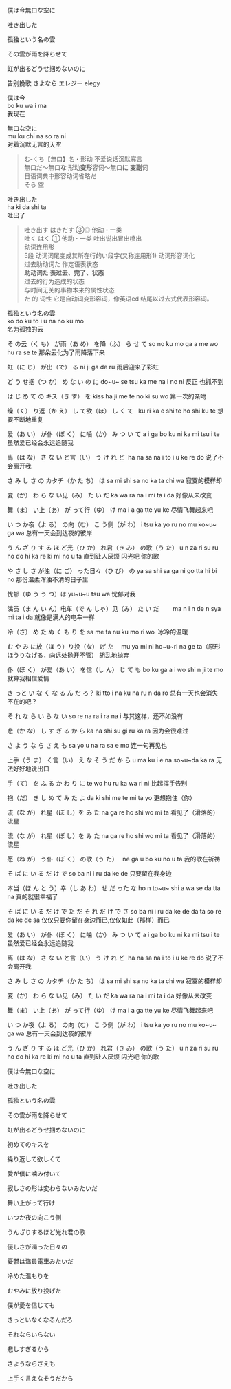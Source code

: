 
僕は今無口な空に  

吐き出した  

孤独という名の雲  

その雲が雨を降らせて  

虹が出るどうせ掴めないのに

告别挽歌 さよなら エレジー
elegy


僕は今  
bo ku  wa i  ma  
我现在  

無口な空に  
mu ku chi na    so ra   ni  
对着沉默无言的天空  
> む‐くち【無口】名・形动 不爱说话沉默寡言  
無口だ〜無口**な** 形动**变形**容词〜無口**に** **变副**词   
日语词典中形容动词省略だ  
そら 空   


吐き出した   
ha  ki    da   shi ta  
吐出了  
> 吐き出す  はきだす ③◎  他动・一类   
吐く はく ①  他动・一类  吐出说出冒出喷出   
动词连用形  
5段  动词词尾变成其所在行的い段字(又称连用形1) 
动词形容词化  
过去助动词た 作定语表状态  
**助动词た 表过去、完了、状态**  
过去的行为造成的状态  
与时间无关的事物本来的属性状态  
た  的 词性 它是自动词变形容词，像英语ed 结尾以过去式代表形容词。  




孤独という名の雲   
ko do ku   to i  u    na   no   ku mo  
名为孤独的云  




そ の云（く も） が雨（あ め） を降（ふ） ら せ て
so no    ku mo ga    a  me  wo   hu  ra  se te
那朵云化为了雨降落下来

虹（に じ） が出（で） る 
ni  ji   ga   de   ru
雨后迎来了彩虹

ど  う  せ掴（つ か） め な い の に
do~u~ se    tsu ka  me na i  no ni
反正 也抓不到

は じ め  て の キス（き す） を        kiss
ha ji  me te no       ki su  wo
第一次的亲吻

缲（く） り返（か え） し て欲（ほ） し く て
    ku   ri     ka e   shi te   ho   shi ku te
想要不断地重复



爱（あ い） が仆（ぼ く） に噛（か） み つ い て 
a   i  ga     bo ku  ni    ka  mi tsu i  te
虽然爱已经会永远追随我

离（は な） さ な い と言（い） う け れ ど
 ha na  sa na  i to     i    u  ke re do
说了不会离开我

さ み し さ の カタチ（か た ち） は
sa mi shi sa no         ka ta chi  wa
寂寞的模样却

変（か） わ ら な い见（み） た い だ
ka  wa ra  na i    mi   ta  i  da
好像从未改变

舞（ま） い上（あ） が って行（ゆ） け
ma  i     a    ga   tte   yu  ke
尽情飞舞起来吧



い つ か夜（よ る） の向（む） こ う侧（が わ）
i  tsu ka   yo ru   no   mu  ko~u~  ga wa
总有一天会到达夜的彼岸

う ん ざ り す る ほ ど光（ひ か） れ君（き み） の歌（う た）
u  n  za ri su  ru ho do   hi  ka  re    ki mi  no    u  ta
直到让人厌烦  闪光吧 你的歌

や さ し さ が浊（に ご） った日々（ひ び） の
ya sa shi sa ga    ni go    tta      hi bi   no
那份温柔浑浊不清的日子里

忧郁（ゆ う う つ）は
yu~u~u tsu  wa
忧郁对我

満员（ま ん い ん）电车（で ん しゃ）见（み） た い だ　　
ma n  i  n        de n   sya     mi   ta  i da
就像是满人的电车一样



冷（さ） め た ぬ く も り を
sa  me ta nu ku mo ri wo 
冰冷的温暖

む や み に放（ほ う）り投（な） げ た　
mu ya mi ni   ho~u~ri    na   ge ta（原形ほうりなげる，向远处抛开不管）
胡乱地抛弃

仆（ぼ く） が爱（あ い） を信（し ん） じ て も 
bo ku  ga    a   i   wo   shi n    ji te mo
就算我相信爱情

き っと い な く な る ん だ ろ？
ki  tto  i  na ku na ru n  da ro
总有一天也会消失不在的吧？

そ れ な ら い ら な い 
so re na ra  i  ra na  i
与其这样，还不如没有



悲（か な） し す ぎ る か ら
ka na  shi su gi ru  ka ra
因为会很难过

さ よ う な ら さ え も
sa yo u  na ra sa  e mo
连一句再见也

上手（う ま） く言（い） え な そ う  だ か ら
u ma  ku    i    e  na so~u~da ka ra
无法好好地说出口

手（て） を  ふ る か わ り に
te   wo hu ru ka wa ri ni
比起挥手告别

抱（だ） き し め て  み た よ
da   ki shi me te mi ta yo
更想抱住（你）



流（な が） れ星（ぼ し）を み た 
na ga  re    ho shi wo mi ta
看见了（滑落的）流星

流（な が） れ星（ぼ し）を み た 
na ga  re    ho shi wo mi ta
看见了（滑落的）流星

愿（ね が） う仆（ぼ く） の歌（う た）　
ne ga   u    bo ku  no    u  ta
我的歌在祈祷

そ ば に い る だ け で
so ba ni  i  ru da ke de
只要留在我身边

本当（ほ ん と う）幸（し あ わ） せ だ った な
ho n  to~u~    shi a  wa  se da  tta  na
真的就很幸福了



そ ば に い る だ け で た だ そ れ だ け で さ
so ba ni  i  ru da ke de da ta so re da ke de sa
仅仅只要你留在身边而已,仅仅如此（那样）而已

爱（あ い） が仆（ぼ く） に噛（か） み つ い て 
a   i  ga     bo ku  ni    ka  mi tsu i  te
虽然爱已经会永远追随我

离（は な） さ な い と言（い） う け れ ど
 ha na  sa na  i to     i    u  ke re do
说了不会离开我

さ み し さ の カタチ（か た ち） は
sa mi shi sa no         ka ta chi  wa
寂寞的模样却

変（か） わ ら な い见（み） た い だ
ka  wa ra  na i    mi   ta  i  da
好像从未改变

舞（ま） い上（あ） が って行（ゆ） け
ma  i     a    ga   tte   yu  ke
尽情飞舞起来吧

い つ か夜（よ る） の向（む） こ う侧（が わ）
i  tsu ka   yo ru   no   mu  ko~u~  ga wa
总有一天会到达夜的彼岸

う ん ざ り す る ほ ど光（ひ か） れ君（き み） の歌（う た）
u  n  za ri su  ru ho do   hi  ka  re    ki mi  no    u  ta
直到让人厌烦  闪光吧 你的歌





僕は今無口な空に  

吐き出した  

孤独という名の雲  

その雲が雨を降らせて  

虹が出るどうせ掴めないのに  

初めてのキスを  

繰り返して欲しくて  

愛が僕に噛み付いて  

寂しさの形は変わらないみたいだ  

舞い上がって行け  

いつか夜の向こう側  

うんざりするほど光れ君の歌  

優しさが濁った日々の  

憂鬱は満員電車みたいだ  

冷めた温もりを  

むやみに放り投げた  

僕が愛を信じても

きっといなくなるんだろ  

それならいらない  

悲しすぎるから  

さようならさえも  

上手く言えなそうだから  



